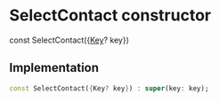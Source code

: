 


# SelectContact constructor






const
SelectContact({[Key](https://api.flutter.dev/flutter/foundation/Key-class.html)? key})





## Implementation

```dart
const SelectContact({Key? key}) : super(key: key);
```







